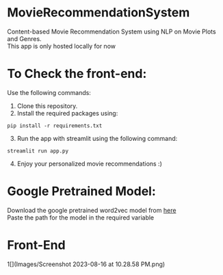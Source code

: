 # MovieRecommendationSystem
Content-based Movie Recommendation System using NLP on Movie Plots and Genres.  
This app is only hosted locally for now

# To Check the front-end:
Use the following commands:
1. Clone this repository.
2. Install the required packages using:
```
pip install -r requirements.txt
```
3. Run the app with streamlit using the following command:
```
streamlit run app.py
```
4. Enjoy your personalized movie recommendations :)



# Google Pretrained Model:
Download the google pretrained word2vec model from [here](https://drive.google.com/file/d/0B7XkCwpI5KDYNlNUTTlSS21pQmM/edit?resourcekey=0-wjGZdNAUop6WykTtMip30g)  
Paste the path for the model in the required variable


# Front-End

1[](Images/Screenshot 2023-08-16 at 10.28.58 PM.png)




